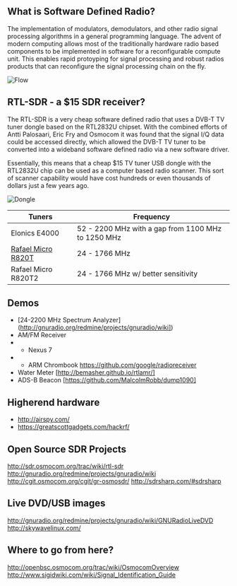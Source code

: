 ## What is Software Defined Radio?

The implementation of modulators, demodulators, and other radio signal processing algorithms in a general programming language. The advent of modern computing allows most of the traditionally hardware radio based components to be implemented in software for a reconfigurable compute unit. This enables rapid protoyping for   signal processing and robust radios products that can reconfigure the signal processing chain on the fly.

![Flow](https://cdn.rawgit.com/wfrisby/sdr-info/master/imgs/SDR_et_WF.svg)

## RTL-SDR - a $15 SDR receiver?

The RTL-SDR is a very cheap software defined radio that uses a DVB-T TV tuner dongle based on the RTL2832U chipset. With the combined efforts of Antti Palosaari, Eric Fry and Osmocom it was found that the signal I/Q data could be accessed directly, which allowed the DVB-T TV tuner to be converted into a wideband software defined radio via a new software driver.

Essentially, this means that a cheap $15 TV tuner USB dongle with the RTL2832U chip can be used as a computer based radio scanner. This sort of scanner capability would have cost hundreds or even thousands of dollars just a few years ago.

![Dongle](https://cdn.rawgit.com/wfrisby/sdr-info/master/imgs/ezcap_top.jpg)

| Tuners | Frequency |
| ------ | --------- |
| Elonics E4000 | 52 - 2200 MHz with a gap from 1100 MHz to 1250 MHz |
| [Rafael Micro R820T](http://www.amazon.com/RTL2832U-Low-Cost-Software-Compatible-Packages/dp/B00SXZDUAQ/) | 24 - 1766 MHz |
| Rafael Micro R820T2 | 24 - 1766 MHz w/ better sensitivity |

## Demos
* [24-2200 MHz Spectrum Analyzer] (http://gnuradio.org/redmine/projects/gnuradio/wiki])
* AM/FM Receiver
* * Nexus 7
* * ARM Chrombook https://github.com/google/radioreceiver
* Water Meter [http://bemasher.github.io/rtlamr/]
* ADS-B Beacon [https://github.com/MalcolmRobb/dump1090]

## Higherend hardware
* http://airspy.com/
* https://greatscottgadgets.com/hackrf/

## Open Source SDR Projects
http://sdr.osmocom.org/trac/wiki/rtl-sdr
http://gnuradio.org/redmine/projects/gnuradio/wiki
http://cgit.osmocom.org/cgit/gr-osmosdr/
http://sdrsharp.com/#sdrsharp

## Live DVD/USB images
http://gnuradio.org/redmine/projects/gnuradio/wiki/GNURadioLiveDVD
http://skywavelinux.com/

## Where to go from here?
http://openbsc.osmocom.org/trac/wiki/OsmocomOverview
http://www.sigidwiki.com/wiki/Signal_Identification_Guide
